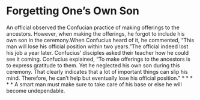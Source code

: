 # Forgetting One’s Own Son

An official observed the Confucian practice of making offerings to the ancestors. However, when making the offerings, he forgot to include his own son in the ceremony.When Confucius heard of it, he commented, “This man will lose his official position within two years.”​The official indeed lost his job a year later. Confucius’ disciples asked their teacher how he could see it coming.      Confucius explained, “To make offerings to the ancestors is to express gratitude to them. Yet he neglected his own son during this ceremony. That clearly indicates that a lot of important things can slip his mind. Therefore, he can’t help but eventually lose his official position.” ​* * * * * A smart man must make sure to take care of his base or else he will become undependable.